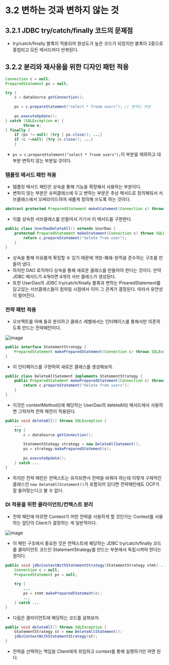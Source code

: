 # 3.2 변하는 것과 변하지 않는 것

## 3.2.1 JDBC try/catch/finally 코드의 문제점

- try/catch/finally 블록이 적용되어 완성도가 높은 코드가 되었지만 블록이 2중으로 중첩되고 모든 메서드마다 반복된다.

## 3.2.2 분리와 재사용을 위한 디자인 패턴 적용

```java
Connection c = null;
PreparedStatement ps = null;

try {
    c = dataSource.getConnection();
    
    ps = c.prepareStatement("select * froom users"); // 변하는 부분
    
    ps.executeUpdate();
} catch (SQLException e) {
        throw e;
} finally {
    if (ps != null) {try { ps.close(); ...}
    if (c !=null) {try {c.close(); ...}
    }

```

- `ps = c.prepareStatement("select * froom users");`이 부분을 제외하고 대부분 변하지 않는 부분일 것이다.

### 템플릿 메서드 패턴 적용

- 템플릿 메서드 패턴은 상속을 통해 기능을 확장해서 사용하는 부분이다.
- 변하지 않는 부분은 슈퍼클래스에 두고 변하는 부분은 추상 메서드로 정의해둬서 서브클래스에서 오버라이드하여 새롭게 정의해 쓰도록 하는 것이다.

```java
abstract protected PreparedStatement makeStatement(Connection c) throws SQLException;
```

- 이를 상속한 서브클래스를 만들어서 거기서 이 메서드를 구현한다.

```java
public class UserDaoDeleteAll() extends UserDao {
    protected PreparedStatement makeStatement(Connection c) throws SQLException {
        return c.prepareStatement("delete from user");
    }
}
```

- 상속을 통해 자유롭게 확장할 수 있기 때문에 개방-폐쇄-원칙을 준수하는 구조를 만들어 냈다.
- 하지만 DAO 로직마다 상속을 통해 새로운 클래스를 만들어야 한다는 것이다. 만약 JDBC 메서드가 4개라면 4개의 서브 클래스가 생성된다.
- 또한 UserDao의 JDBC try/catch/finally 블록과 변하는 PrearedStatement를 담고있는 서브클래스들이 컴파일 시점에서 이미 그 관계가 결정된다. 따라서 유연성이 떨어진다.

### 전략 패턴 적용

- 오브젝트를 아예 둘로 분리하고 클래스 레벨에서는 인터페이스를 통해서만 의존하도록 만드는 전략패턴이다.

![image](https://github.com/Eui9179/spring3-study/assets/83222282/8dcf5b4c-d877-497e-8c1b-be00d924177e)

```java
public interface StatementStrategy {
    PreparedStatement makePreparedStatement(Connection c) throws SQLException;
}
```

- 이 인터페이스를 구현하여 새로은 클래스를 생성해보자.

```java
public class DeleteAllSatement implements StatementStrategy {
    public PreparedStatement makePreparedStatement(Connection c) throws SQLException {
        return c.prepareStatement("delete from users");
    }
}
```

- 이것은 contextMethod()에 해당하는 UserDao의 deleteAll() 메서드에서 사용하면 그럭저럭 전략 패전이 적용된다.

```java
public void deleteAll() throws SQLException {
    ...
    try {
        c = dataSource.getConnection();
        
        StatementStategy strategy = new DeleteAllSatement();
        ps = strategy.makePreparedStatement(c);
    
        ps.executeUpdate();
    } catch ...
}
```

- 하지만 전략 패턴은 컨텍스트는 유지되면서 전략을 바꿔야 하는데 이렇게 구체적인 클래스인 `new DeleteAllStatement()`가 포함되어 있다면 전략패턴에도 OCP가 잘 들어맞는다고 볼 수 없다.

### DI 적용을 위한 클라이언트/컨텍스트 분리

- 전략 패턴에 따르면 Context가 어떤 전략을 사용하게 할 것인가는 Context를 사용하는 앞단의 Client가 결정하는 게 일반적이다.

![image](https://github.com/Eui9179/spring3-study/assets/83222282/81c5c447-9f08-42d3-a3ab-24d8f623706a)

- 이 패턴 구조에서 중요한 것은 컨텍스트에 해당하는 JDBC try/catch/finally 코드를 클라이언트 코드인 StatementStrategy를 만드는 부분에서 독립시켜야 한다는 점이다.

```java
public void jdbcContextWithStatementStrategy(StatementStrategy stmt) ... {
    Connection c = null;
    PreparedStatement ps = null;
    
    try {
        ...
        ps = stmt.makePreparedStatement(c);
        ...
    } catch ...
}
```

- 다음은 클라이언트에 해당하는 코드를 살펴보자.

```java
public void deleteAll() throws SQLException {
    StatementStrategy st = new DeleteAllStatement();
    jdbcContextWithStatementStrategy(st);
}
```

- 전략을 선택하는 책임을 Client에게 위임하고 context를 통해 실행하기만 하면 된다.
